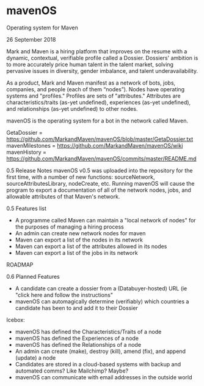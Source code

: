 # mavenOS
Operating system for Maven

26 September 2018

Mark and Maven is a hiring platform that improves on the resume with a dynamic, contextual, verifiable profile called a Dossier. Dossiers' ambition is to more accurately price human talent in the talent market, solving pervasive issues in diversity, gender imbalance, and talent underavailability. 

As a product, Mark and Maven manifest as a network of bots, jobs, companies, and people (each of them “nodes”). Nodes have operating systems and "profiles." Profiles are sets of "attributes." Attributes are characteristics/traits (as-yet undefined), experiences (as-yet undefined), and relationships (as-yet undefined) to other nodes. 

mavenOS is the operating system for a bot in the network called Maven.

GetaDossier = https://github.com/MarkandMaven/mavenOS/blob/master/GetaDossier.txt
mavenMilestones = https://github.com/MarkandMaven/mavenOS/wiki
mavenHistory = https://github.com/MarkandMaven/mavenOS/commits/master/README.md

0.5 Release Notes
mavenOS v0.5 was uploaded into the repository for the first time, with a number of new functions: sourceNetwork, sourceAttributesLibrary, nodeCreate, etc. Running mavenOS will cause the program to export a documentation of all of the network nodes, jobs, and allowable attributes of that Maven's network. 

0.5 Features list
- A programme called Maven can maintain a "local network of nodes" for the purposes of managing a hiring process
- An admin can create new network nodes for maven
- Maven can export a list of the nodes in its network
- Maven can export a list of the attributes allowed in its nodes
- Maven can export a list of the jobs in its network

ROADMAP 

0.6 Planned Features
- A candidate can create a dossier from a (Databuyer-hosted) URL (ie "click here and follow the instructions"
- mavenOS can automagically determine (verifiably) which countries a candidate has been to and add it to their Dossier

Icebox:
- mavenOS has defined the Characteristics/Traits of a node
- mavenOS has defined the Experiences of a node
- mavenOS has defined the Relationships of a node
- An admin can create (make), destroy (kill), amend (fix), and append (update) a node
- Candidates are stored in a cloud-based systems with backup and automated comms? Like Mailchimp? Maybe?
- mavenOS can communicate with email addresses in the outside world

